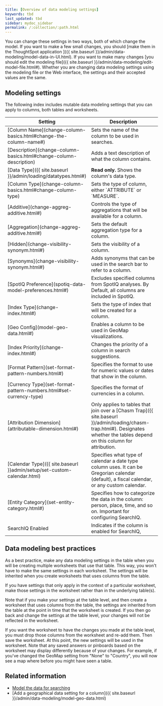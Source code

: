 ```yaml
---
title: [Overview of data modeling settings]
keywords: tbd
last_updated: tbd
sidebar: mydoc_sidebar
permalink: /:collection/:path.html
---
```


You can change these settings in two ways, both of which change the model.
If you want to make a few small changes, you should [make them in the
ThoughtSpot application ]({{ site.baseurl
}}/admin/data-modeling/model-data-in-UI.html). If you want to make many changes
[you should edit the modeling file]({{ site.baseurl
}}/admin/data-modeling/edit-model-file.html#). Whether you are changing data
modeling settings using the modeling file or the Web interface, the settings and
their accepted values are the same.

## Modeling settings

The following index includes mutable data modeling settings that you can apply to columns, both tables and worksheets.

<table>
 <thead>
    <tr>
      <th width="20%">Setting</th>
      <th>Description</th>
    </tr>
  </thead>
  <tbody>
    <tr>
      <td>[Column Name](change-column-basics.html#change-the-column-name#)</td>
      <td>Sets the name of the column to be used in searches.</td></tr>
   <tr>
     <td>[Description](change-column-basics.html#change-column-description)</td>
     <td>Adds a text description of what the column contains.</td></tr>
   <tr>
     <td>[Data Type]({{ site.baseurl }}/admin/loading/datatypes.html#)</td>
     <td><strong>Read only.</strong> Shows the column's data type.</td></tr>
  <tr>
    <td>[Column Type](change-column-basics.html#change-column-type)</td><td>Sets the type of column, either `ATTRIBUTE` or `MEASURE`.</td></tr>
 <tr>
   <td>[Additive](change-aggreg-additive.html#)</td><td>Controls the type of aggregations that will be available for a column.</td></tr>
<tr>
  <td>[Aggregation](change-aggreg-additive.html#)</td><td>Sets the default aggregation type for a column.</td></tr>
<tr>
 <td>[Hidden](change-visibility-synonym.html#)</td><td>Sets the visibility of a column.</td></tr>
<tr>
<td>[Synonyms](change-visibility-synonym.html#)</td><td>Adds synonyms that can be used in the search bar to refer to a column.</td></tr>
<tr>
<td>[SpotIQ Preference](spotiq-data-model-preferences.html#)</td><td>Excludes specified columns from SpotIQ analyses. By Default, all columns are included in SpotIQ.</td></tr>
<tr>
<td>[Index Type](change-index.html#)</td><td>Sets the type of index that will be created for a column.</td></tr>
<tr>
<td>[Geo Config](model-geo-data.html#)</td><td>Enables a column to be used in GeoMap visualizations.</td></tr>
<tr>
<td>[Index Priority](change-index.html#)</td><td>Changes the priority of a column in search suggestions.</td></tr>
<tr>
<td>[Format Pattern](set-format-pattern-numbers.html#)</td><td>Specifies the format to use for numeric values or dates that show in the column.</td></tr>
<tr>
<td>[Currency Type](set-format-pattern-numbers.html#set-currency-type)</td><td>Specifies the format of currencies in a column.</td></tr>
<tr>
<td>[Attribution Dimension](attributable-dimension.html#)</td><td>Only applies to tables that join over a [Chasm Trap]({{ site.baseurl }}/admin/loading/chasm-trap.html#). Designates whether the tables depend on this column for attribution.</td></tr>
<tr>
 <td>[Calendar Type]({{ site.baseurl }}admin/setup/set-custom-calendar.html)</td>
 <td>Specifies what type of calendar a date type column uses. It can be Gregorian calendar (default), a fiscal calendar, or any custom calendar.</td></tr>
<tr>
<td>[Entity Category](set-entity-category.html#)</td><td>Specifies how to categorize the data in the column: person, place, time, and so on. Important for configuring SearchIQ.</td></tr>
<tr>
 <td>SearchIQ Enabled</td>
 <td>Indicates if the column is enabled for SearchIQ,</td>
</tr>
  </tbody>
 </table>

## Data modeling best practices

As a best practice, make any data modeling settings in the table when you will be creating multiple worksheets that use that table. This way, you won't have to make the same settings in each worksheet. The settings will be inherited when you create worksheets that uses columns from the table.

If you have settings that only apply in the context of a particular worksheet, make those settings in the worksheet rather than in the underlying table(s).

Note that if you make your settings at the table level, and then create a worksheet that uses columns from the table, the settings are inherited from the table at the point in time that the worksheet is created. If you then go back and change the settings at the table level, your changes will not be reflected in the worksheet.

If you want the worksheet to have the changes you made at the table level, you must drop those columns from the worksheet and re-add them. Then save the worksheet. At this point, the new settings will be used in the worksheet. Note that any saved answers or pinboards based on the worksheet may display differently because of your changes. For example, if you've changed the GeoMap setting from "None" to "Country", you will now see a map where before you might have seen a table.

## Related information  

- [Model the data for searching](semantic-modeling.html#)
- [Add a geographical data setting for a column]({{ site.baseurl }}/admin/data-modeling/model-geo-data.html)  
